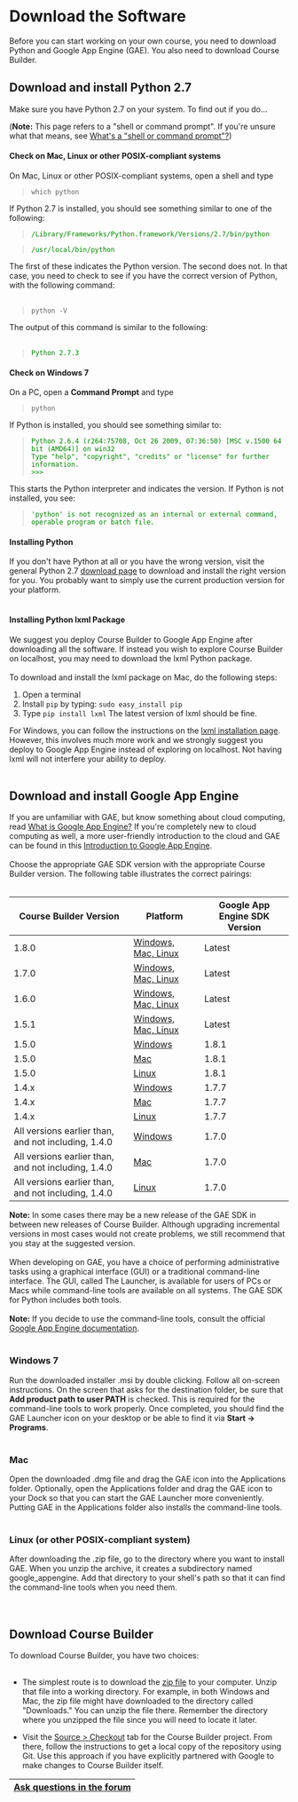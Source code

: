 <h1>Download the Software </h1>

Before you can start working on your own course, you need to download Python and Google App Engine (GAE). You also need to download Course Builder.



## Download and install Python 2.7 ##

Make sure you have Python 2.7 on your system. To find out if you do...

(**Note:** This page refers to a "shell or command prompt". If you're unsure what that means, see [What's a "shell or command prompt"?](FAQ#What_is_a_shell_or_command_prompt?.md))

#### Check on Mac, Linux or other POSIX-compliant systems ####
On Mac, Linux or other POSIX-compliant systems, open a shell and type

> `which python`

If Python 2.7 is installed, you should see something similar to one of the following:

> <font color='green'> <code>/Library/Frameworks/Python.framework/Versions/2.7/bin/python</code> </font><br>
<blockquote><font color='green'> <code>/usr/local/bin/python</code> </font></blockquote>

The first of these indicates the Python version. The second does not. In that case, you need to check to see if you have the correct version of Python, with the following command:<br>
<br>
<blockquote><code>python -V</code></blockquote>

The output of this command is similar to the following:<br>
<br>
<blockquote><font color='green'> <code>Python 2.7.3</code> </font></blockquote>

<h4>Check on Windows 7</h4>
On a PC, open a <b>Command Prompt</b> and type<br>
<blockquote><code>python</code></blockquote>

If Python is installed, you should see something similar to:<br>
<blockquote><font color='green'> <code>Python 2.6.4 (r264:75708, Oct 26 2009, 07:36:50) [MSC v.1500 64 bit (AMD64)] on win32</code> </font><br>
<font color='green'> <code>Type "help", "copyright", "credits" or "license" for further information.</code></font><br>
<font color='green'> <code>&gt;&gt;&gt;</code> </font></blockquote>

This starts the Python interpreter and indicates the version. If Python is not installed, you see:<br>
<blockquote><font color='green'> <code>'python' is not recognized as an internal or external command,</code> </font><br>
<font color='green'> <code>operable program or batch file.</code> </font></blockquote>

<h4>Installing Python</h4>
If you don't have Python at all or you have the wrong version, visit the general Python 2.7 <a href='http://python.org/download'>download page</a> to download and install the right version for you. You probably want to simply use the current production version for your platform.<br>
<br>
<h4>Installing Python lxml Package</h4>
We suggest you deploy Course Builder to Google App Engine after downloading all the software. If instead you wish to explore Course Builder on localhost, you may need to download the lxml Python package.<br>
<br>
To download and install the lxml package on Mac, do the following steps:<br>
<ol><li>Open a terminal<br>
</li><li>Install <code>pip</code> by typing: <code>sudo easy_install pip</code>
</li><li>Type <code>pip install lxml</code>
The latest version of lxml should be fine.</li></ol>

For Windows, you can follow the instructions on the <a href='http://lxml.de/installation.html'>lxml installation page</a>. However, this involves much more work and we strongly suggest you deploy to Google App Engine instead of exploring on localhost. Not having lxml will not interfere your ability to deploy.<br>
<br>
<h2>Download and install Google App Engine</h2>

If you are unfamiliar with GAE, but know something about cloud computing, read <a href='https://developers.google.com/appengine/docs/whatisgoogleappengine'>What is Google App Engine?</a> If you're completely new to cloud computing as well, a more user-friendly introduction to the cloud and GAE can be found in this <a href='https://developers.google.com/academy/apis/cloud/appengine/intro/'>Introduction to Google App Engine</a>.<br>
<br>
Choose the appropriate GAE SDK version with the appropriate Course Builder version. The following table illustrates the correct pairings:<br>
<br>
<table><thead><th> <b>Course Builder Version</b> </th><th> <b>Platform</b> </th><th> <b>Google App Engine SDK Version</b> </th></thead><tbody>
<tr><td> 1.8.0 </td><td> <a href='https://developers.google.com/appengine/downloads#Google_App_Engine_SDK_for_Python'>Windows, Mac, Linux</a> </td><td> Latest </td></tr>
<tr><td> 1.7.0 </td><td> <a href='https://developers.google.com/appengine/downloads#Google_App_Engine_SDK_for_Python'>Windows, Mac, Linux</a> </td><td> Latest </td></tr>
<tr><td> 1.6.0 </td><td> <a href='https://developers.google.com/appengine/downloads#Google_App_Engine_SDK_for_Python'>Windows, Mac, Linux</a> </td><td> Latest </td></tr>
<tr><td> 1.5.1 </td><td> <a href='https://developers.google.com/appengine/downloads#Google_App_Engine_SDK_for_Python'>Windows, Mac, Linux</a> </td><td> Latest </td></tr>
<tr><td> 1.5.0 </td><td> <a href='http://code.google.com/p/googleappengine/downloads/detail?name=GoogleAppEngine-1.8.1.msi&can=2&q='>Windows</a> </td><td> 1.8.1 </td></tr>
<tr><td> 1.5.0 </td><td> <a href='http://code.google.com/p/googleappengine/downloads/detail?name=GoogleAppEngineLauncher-1.8.1.dmg&can=2&q='>Mac</a> </td><td> 1.8.1 </td></tr>
<tr><td> 1.5.0 </td><td> <a href='http://code.google.com/p/googleappengine/downloads/detail?name=google_appengine_1.8.1.zip&can=2&q='>Linux</a> </td><td> 1.8.1 </td></tr>
<tr><td> 1.4.x </td><td> <a href='http://code.google.com/p/googleappengine/downloads/detail?name=GoogleAppEngine-1.7.7.msi&can=1&q='>Windows</a> </td><td> 1.7.7 </td></tr>
<tr><td> 1.4.x </td><td> <a href='http://code.google.com/p/googleappengine/downloads/detail?name=GoogleAppEngineLauncher-1.7.7.dmg&can=1&q='>Mac</a> </td><td> 1.7.7 </td></tr>
<tr><td> 1.4.x </td><td> <a href='http://code.google.com/p/googleappengine/downloads/detail?name=google_appengine_1.7.7.zip&can=1&q='>Linux</a> </td><td> 1.7.7 </td></tr>
<tr><td> All versions earlier than, and not including, 1.4.0 </td><td> <a href='http://code.google.com/p/googleappengine/downloads/detail?name=GoogleAppEngine-1.7.0.msi&can=1&q=1.7.0'>Windows</a> </td><td> 1.7.0 </td></tr>
<tr><td> All versions earlier than, and not including, 1.4.0 </td><td> <a href='http://code.google.com/p/googleappengine/downloads/detail?name=GoogleAppEngineLauncher-1.7.0.dmg&can=1&q=1.7.0'>Mac</a> </td><td> 1.7.0 </td></tr>
<tr><td> All versions earlier than, and not including, 1.4.0 </td><td> <a href='https://code.google.com/p/googleappengine/downloads/detail?name=google_appengine_1.7.0.zip&can=1&q='>Linux</a>  </td><td> 1.7.0 </td></tr></tbody></table>

<b>Note:</b> In some cases there may be a new release of the GAE SDK in between new releases of Course Builder. Although upgrading incremental versions in most cases would not create problems, we still recommend that you stay at the suggested version.<br>
<br>
When developing on GAE, you have a choice of performing administrative tasks using a graphical interface (GUI) or a traditional command-line interface. The GUI, called The Launcher, is available for users of PCs or Macs while command-line tools are available on all systems. The GAE SDK for Python includes both tools.<br>
<br>
<b>Note:</b> If you decide to use the command-line tools, consult the official <a href='https://developers.google.com/appengine/docs/python/overview'>Google App Engine documentation</a>.<br>
<br>
<h3>Windows 7</h3>
Run the downloaded installer .msi by double clicking. Follow all on-screen instructions. On the screen that asks for the destination folder, be sure that <b>Add product path to user PATH</b> is checked. This is required for the command-line tools to work properly.  Once completed, you should find the GAE Launcher icon on your desktop or be able to find it via <b>Start -> Programs</b>.<br>
<br>
<h3>Mac</h3>
Open the downloaded .dmg file and drag the GAE icon into the Applications folder. Optionally,  open the Applications folder and drag the GAE icon to your Dock so that you can start the GAE Launcher more conveniently. Putting GAE in the Applications folder also installs the command-line tools.<br>
<br>
<h3>Linux (or other POSIX-compliant system)</h3>
After downloading the .zip file, go to the directory where you want to install GAE. When you unzip the archive, it creates a subdirectory named google_appengine. Add that directory to your shell's path so that it can find the command-line tools when you need them.<br>
<br>
<br>
<h2>Download Course Builder</h2>

To download Course Builder, you have two choices:<br>
<br>
<ul><li>The simplest route is to download the <a href='DownloadCourseBuilder.md'>zip file</a> to your computer. Unzip that file into a working directory. For example, in both Windows and Mac, the zip file might have downloaded to the directory called "Downloads." You can unzip the file there. Remember the directory where you unzipped the file since you will need to locate it later.</li></ul>

<ul><li>Visit the <a href='https://code.google.com/p/course-builder/source/checkout'>Source &gt; Checkout</a> tab for the Course Builder project. From there, follow the instructions to get a local copy of the repository using Git. Use this approach if you have explicitly partnered with Google to make changes to Course Builder itself.</li></ul>

<table><thead><th> <a href='https://groups.google.com/forum/?fromgroups#!categories/course-builder-forum/customize-and-deploy-course-builder-code'>Ask questions in the forum</a> </th></thead><tbody>